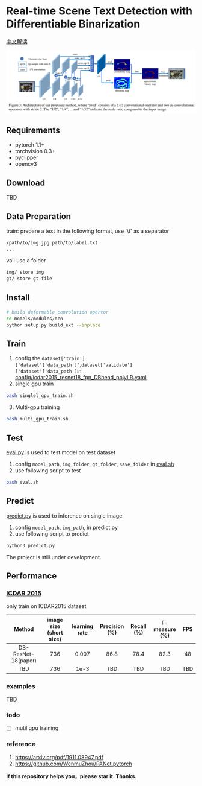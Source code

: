 # Real-time Scene Text Detection with Differentiable Binarization

[中文解读](https://zhuanlan.zhihu.com/p/94677957)


![network](imgs/paper/db.png)

## Requirements
* pytorch 1.1+
* torchvision 0.3+
* pyclipper
* opencv3

## Download

TBD

## Data Preparation

train: prepare a text in the following format, use '\t' as a separator
```bash
/path/to/img.jpg path/to/label.txt
...
```
val:
use a folder
```bash
img/ store img
gt/ store gt file
```

## Install
```bash
# build deformable convolution opertor
cd models/modules/dcn
python setup.py build_ext --inplace

```
## Train
1. config the `dataset['train']['dataset'['data_path']'`,`dataset['validate']['dataset'['data_path']`in [config/icdar2015_resnet18_fpn_DBhead_polyLR.yaml](cconfig/icdar2015_resnet18_fpn_DBhead_polyLR.yaml)
2. single gpu train
```bash
bash singlel_gpu_train.sh
```
3. Multi-gpu training
```bash
bash multi_gpu_train.sh
```
## Test

[eval.py](tools/eval.py) is used to test model on test dataset

1. config `model_path`, `img_folder`, `gt_folder`, `save_folder` in [eval.sh](eval.sh)
2. use following script to test
```bash
bash eval.sh
```

## Predict 
[predict.py](tools/predict.py) is used to inference on single image

1. config `model_path`, `img_path`, in [predict.py](tools/predict.py)
2. use following script to predict
```sh
python3 predict.py
```

The project is still under development.

<h2 id="Performance">Performance</h2>

### [ICDAR 2015](http://rrc.cvc.uab.es/?ch=4)
only train on ICDAR2015 dataset

| Method                   | image size (short size) |learning rate | Precision (%) | Recall (%) | F-measure (%) | FPS |
|:--------------------------:|:-------:|:--------:|:--------:|:------------:|:---------------:|:-----:|
| DB-ResNet-18(paper)  | 736 |0.007 | 86.8 | 78.4 | 82.3 | 48 |
| TBD  |736 |1e-3| TBD | TBD | TBD | TBD |


### examples
TBD


### todo
- [ ] mutil gpu training

### reference
1. https://arxiv.org/pdf/1911.08947.pdf
2. https://github.com/WenmuZhou/PANet.pytorch

**If this repository helps you，please star it. Thanks.**